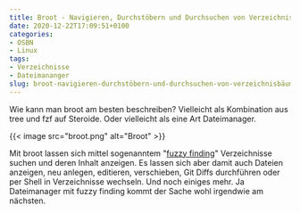 ```yaml
---
title: Broot - Navigieren, Durchstöbern und Durchsuchen von Verzeichnisbäumen
date: 2020-12-22T17:09:51+0100
categories:
- OSBN
- Linux
tags:
- Verzeichnisse
- Dateimananger  
slug: broot-navigieren-durchstöbern-und-durchsuchen-von-verzeichnisbäumen
---
```

Wie kann man broot am besten beschreiben? Vielleicht als Kombination aus tree und fzf auf Steroide. Oder vielleicht als eine Art Dateimanager. 

{{< image src="broot.png" alt="Broot" >}}

Mit broot lassen sich mittel sogenanntem "[fuzzy finding](https://de.wikipedia.org/wiki/Unscharfe_Suche)" Verzeichnisse suchen und deren Inhalt anzeigen. Es lassen sich aber damit auch Dateien anzeigen, neu anlegen, editieren, verschieben, Git Diffs durchführen oder per Shell in Verzeichnisse wechseln. Und noch einiges mehr. Ja Dateimanager mit fuzzy finding kommt der Sache wohl irgendwie am nächsten.
